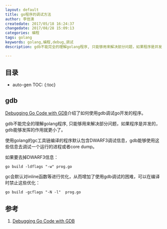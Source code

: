 ```yaml
---
layout: default
title: go程序的调试方法
author: 李佶澳
createdate: 2017/05/18 16:24:37
changedate: 2017/08/28 15:09:13
categories: 编程
tags: golang
keywords: golang,编程,debug,调试
description: gdb不能完全的理解golang程序, 只能够用来解决部分问题，如果程序是并发的

---
```


## 目录
* auto-gen TOC:
{:toc}

## gdb 

[Debugging Go Code with GDB][1]介绍了如何使用gdb调试go开发的程序。

gdb不能完全的理解golang程序, 只能够用来解决部分问题，如果程序是并发的，gdb能够发挥的作用就更小了。

使用golang的gc工具链编译的程序默认包含DWARF3调试信息，gdb能够使用这些信息去调试一个运行的进程或者core dump。

如果要去掉DWARF3信息：

	go build -ldflags "-w" prog.go

gc会默认对inline函数等进行优化，从而增加了使用gdb调试的困难，可以在编译时禁止这些优化：

	go build -gcflags "-N -l"  prog.go

## 参考

1. [Debugging Go Code with GDB][1]

[1]: https://golang.org/doc/gdb  "Debugging Go Code with GDB" 
